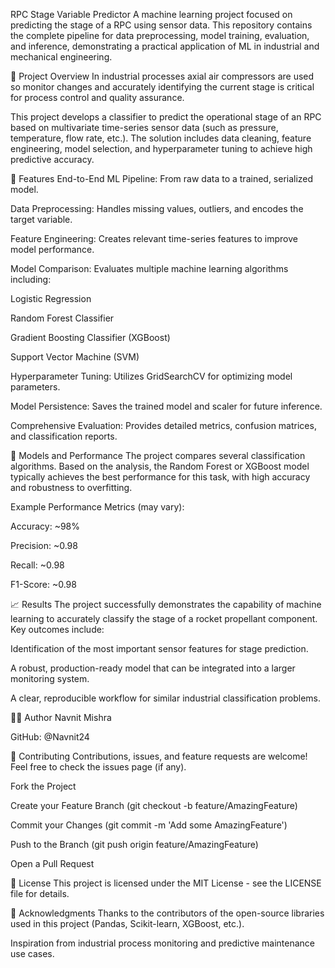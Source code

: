 RPC Stage Variable Predictor
A machine learning project focused on predicting the stage of a RPC using sensor data. This repository contains the complete pipeline for data preprocessing, model training, evaluation, and inference, demonstrating a practical application of ML in industrial and mechanical engineering.

📌 Project Overview
In industrial processes axial air compressors are used so monitor changes and accurately identifying the current stage is critical for process control and quality assurance.

This project develops a classifier to predict the operational stage of an RPC based on multivariate time-series sensor data (such as pressure, temperature, flow rate, etc.). The solution includes data cleaning, feature engineering, model selection, and hyperparameter tuning to achieve high predictive accuracy.

🚀 Features
End-to-End ML Pipeline: From raw data to a trained, serialized model.

Data Preprocessing: Handles missing values, outliers, and encodes the target variable.

Feature Engineering: Creates relevant time-series features to improve model performance.

Model Comparison: Evaluates multiple machine learning algorithms including:

Logistic Regression

Random Forest Classifier

Gradient Boosting Classifier (XGBoost)

Support Vector Machine (SVM)

Hyperparameter Tuning: Utilizes GridSearchCV for optimizing model parameters.

Model Persistence: Saves the trained model and scaler for future inference.

Comprehensive Evaluation: Provides detailed metrics, confusion matrices, and classification reports.



🤖 Models and Performance
The project compares several classification algorithms. Based on the analysis, the Random Forest or XGBoost model typically achieves the best performance for this task, with high accuracy and robustness to overfitting.

Example Performance Metrics (may vary):

Accuracy: ~98%

Precision: ~0.98

Recall: ~0.98

F1-Score: ~0.98



📈 Results
The project successfully demonstrates the capability of machine learning to accurately classify the stage of a rocket propellant component. Key outcomes include:

Identification of the most important sensor features for stage prediction.

A robust, production-ready model that can be integrated into a larger monitoring system.

A clear, reproducible workflow for similar industrial classification problems.

👨‍💻 Author
Navnit Mishra

GitHub: @Navnit24

🤝 Contributing
Contributions, issues, and feature requests are welcome! Feel free to check the issues page (if any).

Fork the Project

Create your Feature Branch (git checkout -b feature/AmazingFeature)

Commit your Changes (git commit -m 'Add some AmazingFeature')

Push to the Branch (git push origin feature/AmazingFeature)

Open a Pull Request

📜 License
This project is licensed under the MIT License - see the LICENSE file for details.

🙏 Acknowledgments
Thanks to the contributors of the open-source libraries used in this project (Pandas, Scikit-learn, XGBoost, etc.).

Inspiration from industrial process monitoring and predictive maintenance use cases.
